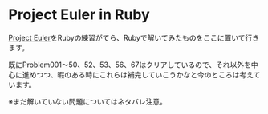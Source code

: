 # Project Euler in Ruby

[Project Euler](http://projecteuler.net/ "Project Euler")をRubyの練習がてら、Rubyで解いてみたものをここに置いて行きます。

既にProblem001～50、52、53、56、67はクリアしているので、それ以外を中心に進めつつ、暇のある時にこれらは補完していこうかなと今のところは考えています。

※まだ解いていない問題についてはネタバレ注意。
